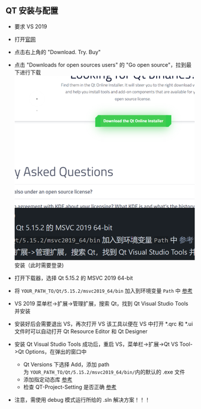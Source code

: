 ## QT 安装与配置

-   要求 VS 2019
-   打开[官网](https://www.qt.io/)
-   点击右上角的 "Download. Try. Buy"
-   点击 "Downloads for open sources users" 的 "Go open source"，拉到最下进行下载
![qt|500](../imgs/qt.png)
安装（此时需要登录)
-   打开下载器，选择 Qt 5.15.2 的 MSVC 2019 64-bit
-   将 `YOUR_PATH_TO/Qt/5.15.2/msvc2019_64/bin` 加入到环境变量 `Path` 中 [参考](https://blog.csdn.net/weixin_37204973/article/details/82504570)
-   VS 2019 菜单栏->扩展->管理扩展，搜索 Qt，找到 Qt Visual Studio Tools 并安装
- 安装好后会需要退出 VS，再次打开 VS 该工具以便在 VS 中打开 *.qrc 和 *.ui 文件时可以自动打开 Qt Resource Editor 和 Qt Designer
-   安装 Qt Visual Studio Tools 成功后，重启 VS，菜单栏->扩展->Qt VS Tool->Qt Options，在弹出的窗口中
    -   Qt Versions 下选择 Add，添加 path 为 `YOUR_PATH_TO/Qt/5.15.2/msvc2019_64/bin/`内的默认的 .exe 文件
    - 添加指定动态库 [参考](https://blog.csdn.net/HHT0506/article/details/90041826)
    - 检查 QT-Project-Setting 是否正确 [参考](https://blog.csdn.net/jiaolu295/article/details/116116186)

- 注意，需使用 debug 模式运行所给的 .sln 解决方案！！！

